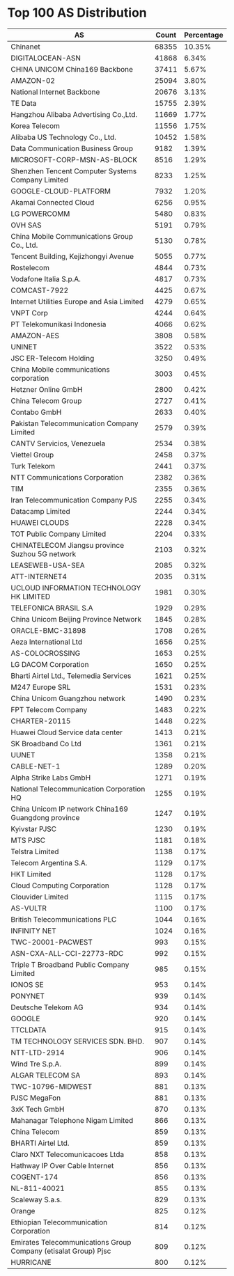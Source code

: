 # Top 100 AS Distribution
| AS | Count | Percentage |
|----|----|----|
| Chinanet | 68355 | 10.35% |
| DIGITALOCEAN-ASN | 41868 | 6.34% |
| CHINA UNICOM China169 Backbone | 37411 | 5.67% |
| AMAZON-02 | 25094 | 3.80% |
| National Internet Backbone | 20676 | 3.13% |
| TE Data | 15755 | 2.39% |
| Hangzhou Alibaba Advertising Co.,Ltd. | 11669 | 1.77% |
| Korea Telecom | 11556 | 1.75% |
| Alibaba US Technology Co., Ltd. | 10452 | 1.58% |
| Data Communication Business Group | 9182 | 1.39% |
| MICROSOFT-CORP-MSN-AS-BLOCK | 8516 | 1.29% |
| Shenzhen Tencent Computer Systems Company Limited | 8233 | 1.25% |
| GOOGLE-CLOUD-PLATFORM | 7932 | 1.20% |
| Akamai Connected Cloud | 6256 | 0.95% |
| LG POWERCOMM | 5480 | 0.83% |
| OVH SAS | 5191 | 0.79% |
| China Mobile Communications Group Co., Ltd. | 5130 | 0.78% |
| Tencent Building, Kejizhongyi Avenue | 5055 | 0.77% |
| Rostelecom | 4844 | 0.73% |
| Vodafone Italia S.p.A. | 4817 | 0.73% |
| COMCAST-7922 | 4425 | 0.67% |
| Internet Utilities Europe and Asia Limited | 4279 | 0.65% |
| VNPT Corp | 4244 | 0.64% |
| PT Telekomunikasi Indonesia | 4066 | 0.62% |
| AMAZON-AES | 3808 | 0.58% |
| UNINET | 3522 | 0.53% |
| JSC ER-Telecom Holding | 3250 | 0.49% |
| China Mobile communications corporation | 3003 | 0.45% |
| Hetzner Online GmbH | 2800 | 0.42% |
| China Telecom Group | 2727 | 0.41% |
| Contabo GmbH | 2633 | 0.40% |
| Pakistan Telecommunication Company Limited | 2579 | 0.39% |
| CANTV Servicios, Venezuela | 2534 | 0.38% |
| Viettel Group | 2458 | 0.37% |
| Turk Telekom | 2441 | 0.37% |
| NTT Communications Corporation | 2382 | 0.36% |
| TIM | 2355 | 0.36% |
| Iran Telecommunication Company PJS | 2255 | 0.34% |
| Datacamp Limited | 2244 | 0.34% |
| HUAWEI CLOUDS | 2228 | 0.34% |
| TOT Public Company Limited | 2204 | 0.33% |
| CHINATELECOM Jiangsu province Suzhou 5G network | 2103 | 0.32% |
| LEASEWEB-USA-SEA | 2085 | 0.32% |
| ATT-INTERNET4 | 2035 | 0.31% |
| UCLOUD INFORMATION TECHNOLOGY HK LIMITED | 1981 | 0.30% |
| TELEFONICA BRASIL S.A | 1929 | 0.29% |
| China Unicom Beijing Province Network | 1845 | 0.28% |
| ORACLE-BMC-31898 | 1708 | 0.26% |
| Aeza International Ltd | 1656 | 0.25% |
| AS-COLOCROSSING | 1653 | 0.25% |
| LG DACOM Corporation | 1650 | 0.25% |
| Bharti Airtel Ltd., Telemedia Services | 1621 | 0.25% |
| M247 Europe SRL | 1531 | 0.23% |
| China Unicom Guangzhou network | 1490 | 0.23% |
| FPT Telecom Company | 1483 | 0.22% |
| CHARTER-20115 | 1448 | 0.22% |
| Huawei Cloud Service data center | 1413 | 0.21% |
| SK Broadband Co Ltd | 1361 | 0.21% |
| UUNET | 1358 | 0.21% |
| CABLE-NET-1 | 1289 | 0.20% |
| Alpha Strike Labs GmbH | 1271 | 0.19% |
| National Telecommunication Corporation HQ | 1255 | 0.19% |
| China Unicom IP network China169 Guangdong province | 1247 | 0.19% |
| Kyivstar PJSC | 1230 | 0.19% |
| MTS PJSC | 1181 | 0.18% |
| Telstra Limited | 1138 | 0.17% |
| Telecom Argentina S.A. | 1129 | 0.17% |
| HKT Limited | 1128 | 0.17% |
| Cloud Computing Corporation | 1128 | 0.17% |
| Clouvider Limited | 1115 | 0.17% |
| AS-VULTR | 1100 | 0.17% |
| British Telecommunications PLC | 1044 | 0.16% |
| INFINITY NET | 1024 | 0.16% |
| TWC-20001-PACWEST | 993 | 0.15% |
| ASN-CXA-ALL-CCI-22773-RDC | 992 | 0.15% |
| Triple T Broadband Public Company Limited | 985 | 0.15% |
| IONOS SE | 953 | 0.14% |
| PONYNET | 939 | 0.14% |
| Deutsche Telekom AG | 934 | 0.14% |
| GOOGLE | 920 | 0.14% |
| TTCLDATA | 915 | 0.14% |
| TM TECHNOLOGY SERVICES SDN. BHD. | 907 | 0.14% |
| NTT-LTD-2914 | 906 | 0.14% |
| Wind Tre S.p.A. | 899 | 0.14% |
| ALGAR TELECOM SA | 893 | 0.14% |
| TWC-10796-MIDWEST | 881 | 0.13% |
| PJSC MegaFon | 881 | 0.13% |
| 3xK Tech GmbH | 870 | 0.13% |
| Mahanagar Telephone Nigam Limited | 866 | 0.13% |
| China Telecom | 859 | 0.13% |
| BHARTI Airtel Ltd. | 859 | 0.13% |
| Claro NXT Telecomunicacoes Ltda | 858 | 0.13% |
| Hathway IP Over Cable Internet | 856 | 0.13% |
| COGENT-174 | 856 | 0.13% |
| NL-811-40021 | 855 | 0.13% |
| Scaleway S.a.s. | 829 | 0.13% |
| Orange | 825 | 0.12% |
| Ethiopian Telecommunication Corporation | 814 | 0.12% |
| Emirates Telecommunications Group Company (etisalat Group) Pjsc | 809 | 0.12% |
| HURRICANE | 800 | 0.12% |
